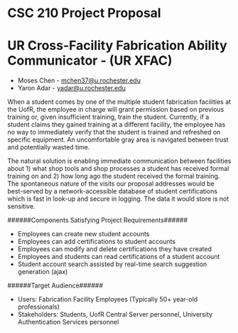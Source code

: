 CSC 210 Project Proposal
=
UR Cross-Facility Fabrication Ability Communicator - (UR XFAC)
=
* Moses Chen - mchen37@u.rochester.edu
* Yaron Adar - yadar@u.rochester.edu

When a student comes by one of the multiple student fabrication facilities at the UofR, the employee in charge will grant  permission based on previous training or, given insufficient training, train the student. Currently, if a student claims they gained training at a different facility, the employee has no way to immediately verify that the student is trained and refreshed on specific equipment. An uncomfortable gray area is navigated between trust and potentially wasted time.

The natural solution is enabling immediate communication between facilities about 1) what shop tools and shop processes a student has received formal training on and 2) how long ago the student received the formal training. The spontaneous nature of the visits our proposal addresses would be best-served by a network-accessible database of student certifications which is fast in look-up and secure in logging. The data it would store is not sensitive.

######Components Satisfying Project Requirements######
* Employees can create new student accounts
* Employees can add certifications to student accounts
* Employees can modify and delete certifications they have created
* Employees and students can read certifications of a student account
* Student account search assisted by real-time search suggestion generation (ajax)

######Target Audience######
* Users: Fabrication Facility Employees (Typically 50+ year-old professionals)
* Stakeholders: Students, UofR Central Server personnel, University Authentication Services personnel
